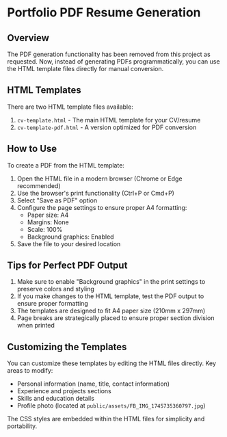 # Portfolio PDF Resume Generation

## Overview

The PDF generation functionality has been removed from this project as requested. Now, instead of generating PDFs programmatically, you can use the HTML template files directly for manual conversion.

## HTML Templates

There are two HTML template files available:

1. `cv-template.html` - The main HTML template for your CV/resume
2. `cv-template-pdf.html` - A version optimized for PDF conversion

## How to Use

To create a PDF from the HTML template:

1. Open the HTML file in a modern browser (Chrome or Edge recommended)
2. Use the browser's print functionality (Ctrl+P or Cmd+P)
3. Select "Save as PDF" option
4. Configure the page settings to ensure proper A4 formatting:
   - Paper size: A4
   - Margins: None
   - Scale: 100%
   - Background graphics: Enabled
5. Save the file to your desired location

## Tips for Perfect PDF Output

1. Make sure to enable "Background graphics" in the print settings to preserve colors and styling
2. If you make changes to the HTML template, test the PDF output to ensure proper formatting
3. The templates are designed to fit A4 paper size (210mm x 297mm)
4. Page breaks are strategically placed to ensure proper section division when printed

## Customizing the Templates

You can customize these templates by editing the HTML files directly. Key areas to modify:

- Personal information (name, title, contact information)
- Experience and projects sections
- Skills and education details
- Profile photo (located at `public/assets/FB_IMG_1745735360797.jpg`)

The CSS styles are embedded within the HTML files for simplicity and portability.
